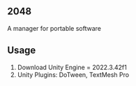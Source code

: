 ## 2048
A manager for portable software

## Usage
1. Download Unity Engine = 2022.3.42f1
2. Unity Plugins: DoTween, TextMesh Pro
